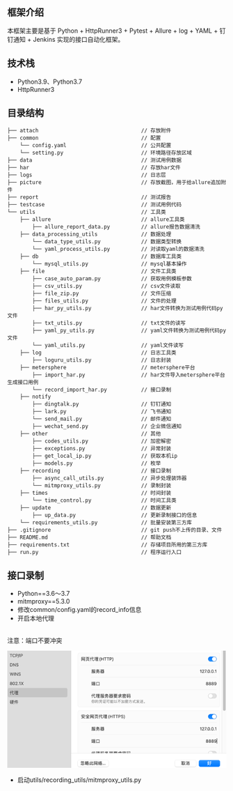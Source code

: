 ## 框架介绍

本框架主要是基于 Python + HttpRunner3 + Pytest + Allure + log + YAML + 钉钉通知 + Jenkins 实现的接口自动化框架。


## 技术栈
* Python3.9、Python3.7
* HttpRunner3

## 目录结构

    ├── attach                                 // 存放附件
    ├── common                                 // 配置
        └── config.yaml                        // 公共配置
        └── setting.py                         // 环境路径存放区域
    ├── data                                   // 测试用例数据
    ├── har                                    // 存放har文件
    ├── logs                                   // 日志层
    ├── picture                                // 存放截图，用于给allure追加附件
    ├── report                                 // 测试报告
    ├── testcase                               // 测试用例代码
    └── utils                                  // 工具类
        ├── allure                             // allure工具类
            ├── allure_report_data.py          // allure报告数据清洗
        ├── data_processing_utils              // 数据处理
            └── data_type_utils.py             // 数据类型转换
            └── yaml_process_utils.py          // 对读取yaml的数据清洗
        ├── db                                 // 数据库工具类
            └── mysql_utils.py                 // mysql基本操作
        ├── file                               // 文件工具类
            ├── case_auto_param.py             // 获取用例模板参数
            ├── csv_utils.py                   // csv文件读取
            ├── file_zip.py                    // 文件压缩
            ├── files_utils.py                 // 文件的处理
            ├── har_py_utils.py                // har文件转换为测试用例代码py文件
            ├── txt_utils.py                   // txt文件的读写
            ├── yaml_py_utils.py               // yaml文件转换为测试用例代码py文件
            └── yaml_utils.py                  // yaml文件读写
        ├── log                                // 日志工具类
            ├── loguru_utils.py                // 日志封装
        ├── metersphere                        // metersphere平台
            ├── import_har.py                  // har文件导入metersphere平台生成接口用例
            └── record_import_har.py           // 接口录制
        ├── notify
            ├── dingtalk.py                    // 钉钉通知
            ├── lark.py                        // 飞书通知
            └── send_mail.py                   // 邮件通知
            ├── wechat_send.py                 // 企业微信通知
        ├── other                              // 其他
            ├── codes_utils.py                 // 加密解密
            ├── exceptions.py                  // 异常封装
            ├── get_local_ip.py                // 获取本机ip
            ├── models.py                      // 枚举
        ├── recording                          // 接口录制
            ├── async_call_utils.py            // 异步处理装饰器
            └── mitmproxy_utils.py             // 录制封装
        ├── times                              // 时间封装
            └── time_control.py                // 时间工具类
        ├── update                             // 数据更新
            ├── up_data.py                     // 更新录制接口的信息
        └── requirements_utils.py              // 批量安装第三方库
    ├── .gitignore                             // git push不上传的目录、文件
    ├── README.md                              // 帮助文档
    ├── requirements.txt                       // 存储项目所用的第三方库
    ├── run.py                                 // 程序运行入口

## 接口录制
* Python==3.6～3.7
* mitmproxy==5.3.0
* 修改common/config.yaml的record_info信息
* 开启本地代理
<br />
  注意：端口不要冲突
<br />

  ![img.png](attach/readme/img.png)
* 启动utils/recording_utils/mitmproxy_utils.py

